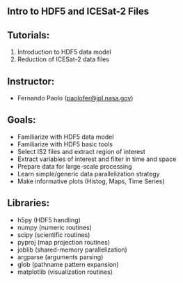 Intro to HDF5 and ICESat-2 Files
--------------------------------

## Tutorials:  

1. Introduction to HDF5 data model
2. Reduction of ICESat-2 data files  

## Instructor:  

- Fernando Paolo (paolofer@jpl.nasa.gov)  

## Goals:  

- Familiarize with HDF5 data model  
- Familiarize with HDF5 basic tools  
- Select IS2 files and extract region of interest  
- Extract variables of interest and filter in time and space  
- Prepare data for large-scale processing  
- Learn simple/generic data parallelization strategy  
- Make informative plots (Histog, Maps, Time Series)  

## Libraries:    

- h5py (HDF5 handling)   
- numpy (numeric routines)  
- scipy (scientific routines)  
- pyproj (map projection routines)   
- joblib (shared-memory parallelization)  
- argparse (arguments parsing)  
- glob (pathname pattern expansion)  
- matplotlib (visualization routines)  
